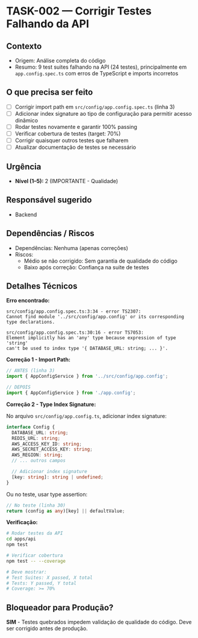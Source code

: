 # TASK-002 — Corrigir Testes Falhando da API

## Contexto
- Origem: Análise completa do código
- Resumo: 9 test suites falhando na API (24 testes), principalmente em `app.config.spec.ts` com erros de TypeScript e imports incorretos

## O que precisa ser feito
- [ ] Corrigir import path em `src/config/app.config.spec.ts` (linha 3)
- [ ] Adicionar index signature ao tipo de configuração para permitir acesso dinâmico
- [ ] Rodar testes novamente e garantir 100% passing
- [ ] Verificar cobertura de testes (target: 70%)
- [ ] Corrigir quaisquer outros testes que falharem
- [ ] Atualizar documentação de testes se necessário

## Urgência
- **Nível (1–5):** 2 (IMPORTANTE - Qualidade)

## Responsável sugerido
- Backend

## Dependências / Riscos
- Dependências: Nenhuma (apenas correções)
- Riscos:
  - Médio se não corrigido: Sem garantia de qualidade do código
  - Baixo após correção: Confiança na suite de testes

## Detalhes Técnicos

**Erro encontrado:**

```
src/config/app.config.spec.ts:3:34 - error TS2307:
Cannot find module '../src/config/app.config' or its corresponding type declarations.

src/config/app.config.spec.ts:30:16 - error TS7053:
Element implicitly has an 'any' type because expression of type 'string'
can't be used to index type '{ DATABASE_URL: string; ... }'.
```

**Correção 1 - Import Path:**

```typescript
// ANTES (linha 3)
import { AppConfigService } from '../src/config/app.config';

// DEPOIS
import { AppConfigService } from './app.config';
```

**Correção 2 - Type Index Signature:**

No arquivo `src/config/app.config.ts`, adicionar index signature:

```typescript
interface Config {
  DATABASE_URL: string;
  REDIS_URL: string;
  AWS_ACCESS_KEY_ID: string;
  AWS_SECRET_ACCESS_KEY: string;
  AWS_REGION: string;
  // ... outros campos

  // Adicionar index signature
  [key: string]: string | undefined;
}
```

Ou no teste, usar type assertion:

```typescript
// No teste (linha 30)
return (config as any)[key] || defaultValue;
```

**Verificação:**

```bash
# Rodar testes da API
cd apps/api
npm test

# Verificar cobertura
npm test -- --coverage

# Deve mostrar:
# Test Suites: X passed, X total
# Tests: Y passed, Y total
# Coverage: >= 70%
```

## Bloqueador para Produção?
**SIM** - Testes quebrados impedem validação de qualidade do código. Deve ser corrigido antes de produção.
